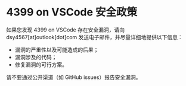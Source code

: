 # 4399 on VSCode 安全政策

如果您发现 4399 on VSCode 存在安全漏洞，请向 dsy4567\[at\]outlook\[dot\]com 发送电子邮件，并尽量详细地提供以下信息：

- 漏洞的严重性以及可能造成的后果；
- 漏洞涉及的代码；
- 修复漏洞的可行方案。

请不要通过公开渠道（如 GitHub issues）报告安全漏洞。
